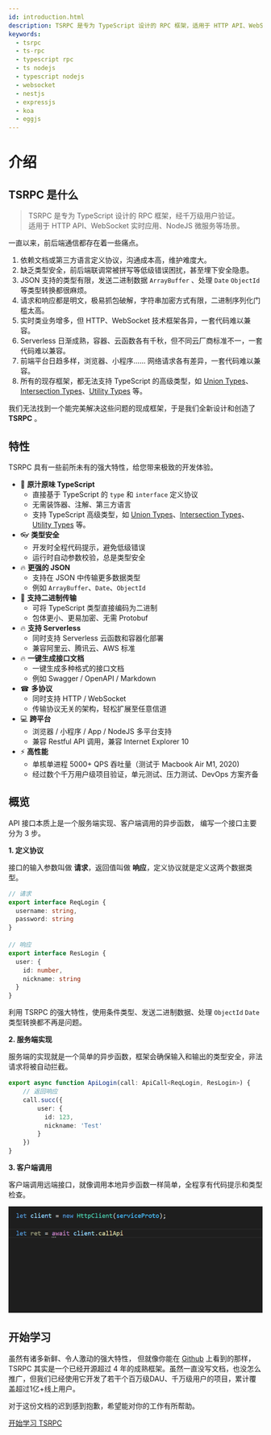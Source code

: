 ```yaml
---
id: introduction.html
description: TSRPC 是专为 TypeScript 设计的 RPC 框架，适用于 HTTP API、WebSocket 实时应用、NodeJS 微服务，经千万级用户验证。比 JSON 更强大，类型安全，支持二进制传输。
keywords:
  - tsrpc
  - ts-rpc
  - typescript rpc
  - ts nodejs
  - typescript nodejs
  - websocket
  - nestjs
  - expressjs
  - koa
  - eggjs
---
```


# 介绍

## TSRPC 是什么

> TSRPC 是专为 TypeScript 设计的 RPC 框架，经千万级用户验证。<br/>
适用于 HTTP API、WebSocket 实时应用、NodeJS 微服务等场景。

一直以来，前后端通信都存在着一些痛点。

1. 依赖文档或第三方语言定义协议，沟通成本高，维护难度大。
1. 缺乏类型安全，前后端联调常被拼写等低级错误困扰，甚至埋下安全隐患。
1. JSON 支持的类型有限，发送二进制数据 `ArrayBuffer` 、处理 `Date` `ObjectId` 等类型转换都很麻烦。
1. 请求和响应都是明文，极易抓包破解，字符串加密方式有限，二进制序列化门槛太高。
1. 实时类业务增多，但 HTTP、WebSocket 技术框架各异，一套代码难以兼容。
1. Serverless 日渐成熟，容器、云函数各有千秋，但不同云厂商标准不一，一套代码难以兼容。
1. 前端平台日趋多样，浏览器、小程序…… 网络请求各有差异，一套代码难以兼容。
1. 所有的现存框架，都无法支持 TypeScript 的高级类型，如 [Union Types](https://www.typescriptlang.org/docs/handbook/2/everyday-types.html#union-types)、[Intersection Types](https://www.typescriptlang.org/docs/handbook/2/objects.html#intersection-types)、[Utility Types](https://www.typescriptlang.org/docs/handbook/utility-types.html) 等。

我们无法找到一个能完美解决这些问题的现成框架，于是我们全新设计和创造了 **TSRPC** 。


## 特性
TSRPC 具有一些前所未有的强大特性，给您带来极致的开发体验。

- 🥤 **原汁原味 TypeScript**
  - 直接基于 TypeScript 的 `type` 和 `interface` 定义协议
  - 无需装饰器、注解、第三方语言
  - 支持 TypeScript 高级类型，如 [Union Types](https://www.typescriptlang.org/docs/handbook/2/everyday-types.html#union-types)、[Intersection Types](https://www.typescriptlang.org/docs/handbook/2/objects.html#intersection-types)、[Utility Types](https://www.typescriptlang.org/docs/handbook/utility-types.html) 等。
- 👓 **类型安全**
  - 开发时全程代码提示，避免低级错误
  - 运行时自动参数校验，总是类型安全
- 🔥 **更强的 JSON**
  - 支持在 JSON 中传输更多数据类型
  - 例如 `ArrayBuffer`、`Date`、`ObjectId`
- 💾 **支持二进制传输**
  - 可将 TypeScript 类型直接编码为二进制
  - 包体更小、更易加密、无需 Protobuf
- 🔥 **支持 Serverless**
  - 同时支持 Serverless 云函数和容器化部署
  - 兼容阿里云、腾讯云、AWS 标准
- 🔥 **一键生成接口文档**
  - 一键生成多种格式的接口文档
  - 例如 Swagger / OpenAPI / Markdown
- ☎ **多协议**
  - 同时支持 HTTP / WebSocket
  - 传输协议无关的架构，轻松扩展至任意信道
- 💻 **跨平台**
  - 浏览器 / 小程序 / App / NodeJS 多平台支持
  - 兼容 Restful API 调用，兼容 Internet Explorer 10
- ⚡️ **高性能**
  - 单核单进程 5000+ QPS 吞吐量（测试于 Macbook Air M1, 2020)
  - 经过数个千万用户级项目验证，单元测试、压力测试、DevOps 方案齐备

## 概览

API 接口本质上是一个服务端实现、客户端调用的异步函数，
编写一个接口主要分为 3 步。

**1. 定义协议**

接口的输入参数叫做 **请求**，返回值叫做 **响应**，定义协议就是定义这两个数据类型。

```ts
// 请求
export interface ReqLogin {
  username: string,
  password: string
}

// 响应
export interface ResLogin {
  user: {
    id: number,
    nickname: string
  }
}
```

利用 TSRPC 的强大特性，使用条件类型、发送二进制数据、处理 `ObjectId` `Date` 类型转换都不再是问题。

**2. 服务端实现**

服务端的实现就是一个简单的异步函数，框架会确保输入和输出的类型安全，非法请求将被自动拦截。

```ts
export async function ApiLogin(call: ApiCall<ReqLogin, ResLogin>) {
    // 返回响应
    call.succ({
        user: {
          id: 123,
          nickname: 'Test'
        }
    })
}
```

**3. 客户端调用**

客户端调用远端接口，就像调用本地异步函数一样简单，全程享有代码提示和类型检查。

![全程代码提示](assets/code-hint.gif)


## 开始学习

虽然有诸多新鲜、令人激动的强大特性，
但就像你能在 [Github](https://github.com/k8w/tsrpc) 上看到的那样，TSRPC 其实是一个已经开源超过 4 年的成熟框架。虽然一直没写文档，也没怎么推广，但我们已经使用它开发了若干个百万级DAU、千万级用户的项目，累计覆盖超过1亿+线上用户。

对于这份文档的迟到感到抱歉，希望能对你的工作有所帮助。

[开始学习 TSRPC](get-started/create-tsrpc-app.html)